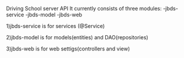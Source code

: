 Driving School server API
It currently consists of three modules:
    -jbds-service
    -jbds-model
    -jbds-web
    
1)jbds-service is for services (@Service)

2)jbds-model is for models(entities) and DAO(repositories)
   
3)jbds-web is for web settigs(controllers and view)